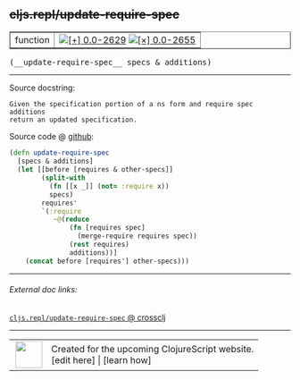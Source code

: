 ## ~~cljs.repl/update-require-spec~~



 <table border="1">
<tr>
<td>function</td>
<td><a href="https://github.com/cljsinfo/cljs-api-docs/tree/0.0-2629"><img valign="middle" alt="[+] 0.0-2629" title="Added in 0.0-2629" src="https://img.shields.io/badge/+-0.0--2629-lightgrey.svg"></a> <a href="https://github.com/cljsinfo/cljs-api-docs/tree/0.0-2655"><img valign="middle" alt="[×] 0.0-2655" title="Removed in 0.0-2655" src="https://img.shields.io/badge/×-0.0--2655-red.svg"></a> </td>
</tr>
</table>


 <samp>
(__update-require-spec__ specs & additions)<br>
</samp>

---





Source docstring:

```
Given the specification portion of a ns form and require spec additions
return an updated specification.
```


Source code @ [github](https://github.com/clojure/clojurescript/blob/r2644/src/clj/cljs/repl.clj#L226-L241):

```clj
(defn update-require-spec
  [specs & additions]
  (let [[before [requires & other-specs]]
        (split-with
          (fn [[x _]] (not= :require x))
          specs)
        requires'
        `(:require
           ~@(reduce
               (fn [requires spec]
                 (merge-require requires spec))
               (rest requires)
               additions))]
    (concat before [requires'] other-specs)))
```

<!--
Repo - tag - source tree - lines:

 <pre>
clojurescript @ r2644
└── src
    └── clj
        └── cljs
            └── <ins>[repl.clj:226-241](https://github.com/clojure/clojurescript/blob/r2644/src/clj/cljs/repl.clj#L226-L241)</ins>
</pre>

-->

---



###### External doc links:

[`cljs.repl/update-require-spec` @ crossclj](http://crossclj.info/fun/cljs.repl/update-require-spec.html)<br>

---

 <table>
<tr><td>
<img valign="middle" align="right" width="48px" src="http://i.imgur.com/Hi20huC.png">
</td><td>
Created for the upcoming ClojureScript website.<br>
[edit here] | [learn how]
</td></tr></table>

[edit here]:https://github.com/cljsinfo/cljs-api-docs/blob/master/cljsdoc/cljs.repl/update-require-spec.cljsdoc
[learn how]:https://github.com/cljsinfo/cljs-api-docs/wiki/cljsdoc-files

<!--

This information was too distracting to show to readers, but I'll leave it
commented here since it is helpful to:

- pretty-print the data used to generate this document
- and show how to retrieve that data



The API data for this symbol:

```clj
{:ns "cljs.repl",
 :name "update-require-spec",
 :signature ["[specs & additions]"],
 :history [["+" "0.0-2629"] ["-" "0.0-2655"]],
 :type "function",
 :full-name-encode "cljs.repl/update-require-spec",
 :source {:code "(defn update-require-spec\n  [specs & additions]\n  (let [[before [requires & other-specs]]\n        (split-with\n          (fn [[x _]] (not= :require x))\n          specs)\n        requires'\n        `(:require\n           ~@(reduce\n               (fn [requires spec]\n                 (merge-require requires spec))\n               (rest requires)\n               additions))]\n    (concat before [requires'] other-specs)))",
          :title "Source code",
          :repo "clojurescript",
          :tag "r2644",
          :filename "src/clj/cljs/repl.clj",
          :lines [226 241]},
 :full-name "cljs.repl/update-require-spec",
 :docstring "Given the specification portion of a ns form and require spec additions\nreturn an updated specification.",
 :removed {:in "0.0-2655", :last-seen "0.0-2644"}}

```

Retrieve the API data for this symbol:

```clj
;; from Clojure REPL
(require '[clojure.edn :as edn])
(-> (slurp "https://raw.githubusercontent.com/cljsinfo/cljs-api-docs/catalog/cljs-api.edn")
    (edn/read-string)
    (get-in [:symbols "cljs.repl/update-require-spec"]))
```

-->
